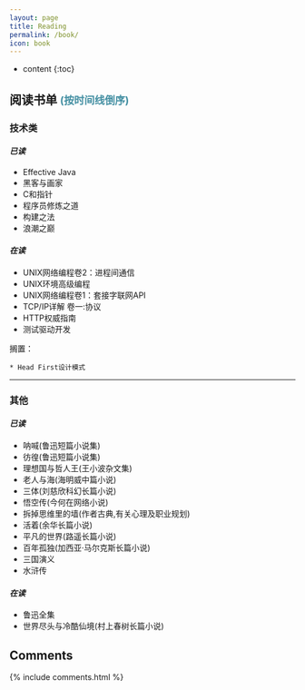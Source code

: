 ```yaml
---
layout: page
title: Reading
permalink: /book/
icon: book
---
```


* content
{:toc}

## **阅读书单** <font size="4px" color="#4590a3">(按时间线倒序)</font>

### **技术类**

#### *已读*

  * Effective Java
  * 黑客与画家
  * C和指针
  * 程序员修炼之道
  * 构建之法
  * 浪潮之巅

#### *在读*

  * UNIX网络编程卷2：进程间通信
  * UNIX环境高级编程
  * UNIX网络编程卷1：套接字联网API
  * TCP/IP详解 卷一:协议
  * HTTP权威指南
  * 测试驱动开发

  搁置：

    * Head First设计模式

-------------------

### **其他**

####  *已读*

  * 呐喊(鲁迅短篇小说集)
  * 彷徨(鲁迅短篇小说集)
  * 理想国与哲人王(王小波杂文集)
  * 老人与海(海明威中篇小说)
  * 三体(刘慈欣科幻长篇小说)
  * 悟空传(今何在网络小说)
  * 拆掉思维里的墙(作者古典,有关心理及职业规划)
  * 活着(余华长篇小说)
  * 平凡的世界(路遥长篇小说)
  * 百年孤独(加西亚·马尔克斯长篇小说)
  * 三国演义
  * 水浒传

####  *在读*

  * 鲁迅全集
  * 世界尽头与冷酷仙境(村上春树长篇小说)

## Comments

{% include comments.html %}
